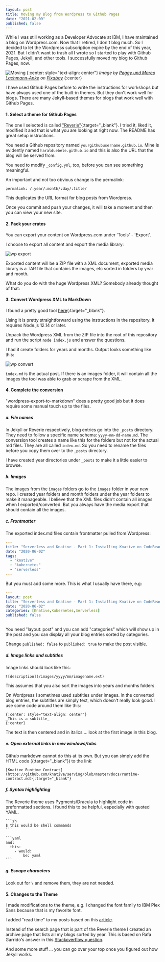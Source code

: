 ```yaml
---
layout: post
title: Moving my Blog from Wordpress to Github Pages
date: "2021-02-09"
published: false
---
```


While I was still working as a Developer Advocate at IBM, I have maintained a blog on Wordpress.com. Now that I retired, I don't blog much. So I decided to let the Wordpress subscription expire by the end of this year, 2021. But I didn't want to trash all I wrote so I started to play with Github Pages, Jekyll, and other tools. I successfully moved my blog to Github Pages, now.

![Moving](/images/2021/02/move-1015582_640.jpg)
{:center: style="text-align: center"}
_Image by <a href="https://pixabay.com/de/users/peggy_marco-1553824/?utm_source=link-attribution&amp;utm_medium=referral&amp;utm_campaign=image&amp;utm_content=1015582">Peggy und Marco Lachmann-Anke</a> on <a href="https://pixabay.com/de/?utm_source=link-attribution&amp;utm_medium=referral&amp;utm_campaign=image&amp;utm_content=1015582">Pixabay</a>_
{:center}

I have used Github Pages before to write the instructions for workshops but have always used one of the built-in themes. But they don't work well for blogs. There are many Jekyll-based themes for blogs that work well with Github Pages. 

#### 1. Select a theme for Github Pages

The one I selected is called ["Reverie"](https://github.com/amitmerchant1990/reverie){:target="_blank"}. I tried it, liked it, modified it and that is what you are looking at right now. The README has great setup instructions.

You need a Github repository named `yourgithubusername.github.io`. Mine is evidently named `haralduebele.github.io` and this is also the URL that the blog will be served from.

You need to modify `_config.yml`, too, before you can see something meaningful.

An important and not too obvious change is the permalink:

```
permalink: /:year/:month/:day/:title/
```

This duplicates the URL format for blog posts from Wordpress.

Once you commit and push your changes, it will take a moment and then you can view your new site.

#### 2. Pack your crates

You can export your content on Wordpress.com under 'Tools' - 'Export'. 

I choose to export all content and export the media library:

![wp export](/images/2021/02/wordpress-export.png)

Exported content will be a ZIP file with a XML document, exported media library is a TAR file that contains the images, etc sorted in folders by year and month.

What do you do with the huge Wordpress XML? Somebody already thought of that:

#### 3. Convert Wordpress XML to MarkDown

I found a pretty good tool [here](https://github.com/lonekorean/wordpress-export-to-markdown){:target="_blank"}. 

Using it is pretty straightforward using the instructions in the repository. It requires Node.js 12.14 or later.

Unpack the Wordpress XML from the ZIP file into the root of this repository and run the script `node index.js` and answer the questions.

I had it create folders for years and months. Output looks something like this:

![wp convert](/images/2021/02/wordpress-convert.png)

`index.md` is the actual post. If there is an images folder, it will contain all the images the tool was able to grab or scrape from the XML.

#### 4. Complete the conversion

"wordpress-export-to-markdown" does a pretty good job but it does require some manual touch up to the files.

##### a. File names

In Jekyll or Reverie respectively, blog entries go into the `_posts` directory. They need to follow a specific name schema: `yyyy-mm-dd-name.md`. The conversion tool creates a name like this for the folders but not for the actual md files. They are all called `index.md`. So you need to rename the files before you copy them over to the `_posts` directory. 

I have created year directories under `_posts` to make it a little easier to browse.

##### b. Images

The images from the `images` folders go to the `images` folder in your new repo. I created year folders and month folders under the year folders to make it manageable. I believe that the XML files didn't contain all images when I exported/converted. But you always have the media export that should contain all the images.

##### c. Frontmatter

The exported index.md files contain frontmatter pulled from Wordpress:

```yaml
---
title: "Serverless and Knative - Part 1: Installing Knative on CodeReady Containers"
date: "2020-06-02"
tags: 
  - "knative"
  - "kubernetes"
  - "serverless"
---
```

But you must add some more. This is what I usually have there, e.g:

```yaml
---
layout: post
title: "Serverless and Knative - Part 1: Installing Knative on CodeReady Containers"
date: "2020-06-02"
categories: [Knative,Kubernetes,Serverless]
published: false
---
```

You need "layout: post" and you can add "categories" which will show up in the post and you can display all your blog entries sorted by categories.

Change `published: false` to `published: true` to make the post visible. 

##### d. Image links and subtitles

Image links should look like this:

```
![description](/images/yyyy/mm/imagename.ext)
```

This assumes that you also sort the images into years and months folders.

On Wordpress I sometimes used subtitles under images. In the converted blog entries, the subtitles are simply text, which doesn't really look good. I use some code around them like this:

```
{:center: style="text-align: center"}
_This is a subtitle_
{:center}
```

The text is then centered and in italics ... look at the first image in this blog.

##### e. Open external links in new windows/tabs

Github markdown cannot do this at its own. But you can simply add the HTML code ({:target="_blank"}) to the link:

```
[Knative Runtime Contract](https://github.com/knative/serving/blob/master/docs/runtime-contract.md){:target="_blank"}
```

##### f. Syntax highlighting

The Reverie theme uses Pygments/Dracula to highlight code in preformatted sections. I found this to be helpful, especially with quoted YAML.

    ```sh
    $ this would be shell commands
    ```

    ```yaml
    and:
      this:
        - would:
            be: yaml
    ```

##### g. Escape characters

Look out for `\` and remove them, they are not needed.

#### 5. Changes to the Theme

I made modifications to the theme, e.g. I changed the font family to IBM Plex Sans because that is my favorite font.

I added "read time" to my posts based on this [article](https://int3ractive.com/blog/2018/jekyll-read-time-without-plugins/).

Instead of the search page that is part of the Reverie theme I created an archive page that lists all my blogs sorted by year. This is based on Rafa Garrido's answer in this [Stackoverflow question](https://stackoverflow.com/questions/19086284/jekyll-liquid-templating-how-to-group-blog-posts-by-year).

And some more stuff ... you can go over your top once you figured out how Jekyll works.